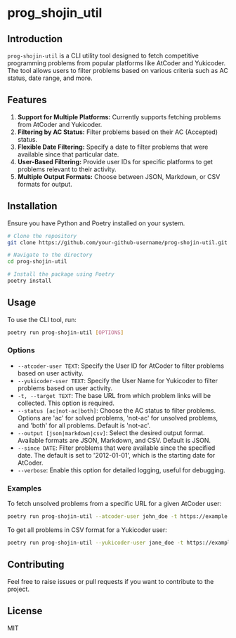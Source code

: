 # prog_shojin_util

## Introduction

`prog-shojin-util` is a CLI utility tool designed to fetch competitive programming problems from popular platforms like AtCoder and Yukicoder. The tool allows users to filter problems based on various criteria such as AC status, date range, and more.

## Features

1. **Support for Multiple Platforms:** Currently supports fetching problems from AtCoder and Yukicoder.
2. **Filtering by AC Status:** Filter problems based on their AC (Accepted) status.
3. **Flexible Date Filtering:** Specify a date to filter problems that were available since that particular date.
4. **User-Based Filtering:** Provide user IDs for specific platforms to get problems relevant to their activity.
5. **Multiple Output Formats:** Choose between JSON, Markdown, or CSV formats for output.

## Installation

Ensure you have Python and Poetry installed on your system.

```bash
# Clone the repository
git clone https://github.com/your-github-username/prog-shojin-util.git

# Navigate to the directory
cd prog-shojin-util

# Install the package using Poetry
poetry install
```

## Usage

To use the CLI tool, run:

```bash
poetry run prog-shojin-util [OPTIONS]
```

### Options

- `--atcoder-user TEXT`: Specify the User ID for AtCoder to filter problems based on user activity.
- `--yukicoder-user TEXT`: Specify the User Name for Yukicoder to filter problems based on user activity.
- `-t, --target TEXT`: The base URL from which problem links will be collected. This option is required.
- `--status [ac|not-ac|both]`: Choose the AC status to filter problems. Options are 'ac' for solved problems, 'not-ac' for unsolved problems, and 'both' for all problems. Default is 'not-ac'.
- `--output [json|markdown|csv]`: Select the desired output format. Available formats are JSON, Markdown, and CSV. Default is JSON.
- `--since DATE`: Filter problems that were available since the specified date. The default is set to '2012-01-01', which is the starting date for AtCoder.
- `--verbose`: Enable this option for detailed logging, useful for debugging.

### Examples

To fetch unsolved problems from a specific URL for a given AtCoder user:

```bash
poetry run prog-shojin-util --atcoder-user john_doe -t https://example.com/problems --status not-ac
```

To get all problems in CSV format for a Yukicoder user:

```bash
poetry run prog-shojin-util --yukicoder-user jane_doe -t https://example.com/problems --status both --output csv
```

## Contributing

Feel free to raise issues or pull requests if you want to contribute to the project.

## License

MIT
